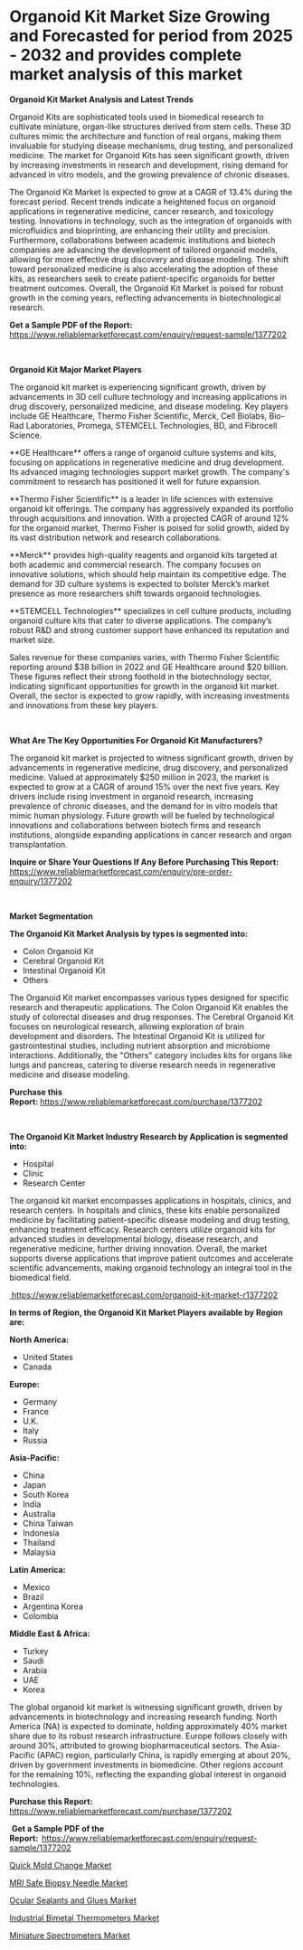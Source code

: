 <p><h1>Organoid Kit Market Size Growing and Forecasted for period from 2025 - 2032 and provides complete market analysis of this market</h1></p><p><strong>Organoid Kit Market Analysis and Latest Trends</strong></p>
<p><p>Organoid Kits are sophisticated tools used in biomedical research to cultivate miniature, organ-like structures derived from stem cells. These 3D cultures mimic the architecture and function of real organs, making them invaluable for studying disease mechanisms, drug testing, and personalized medicine. The market for Organoid Kits has seen significant growth, driven by increasing investments in research and development, rising demand for advanced in vitro models, and the growing prevalence of chronic diseases. </p><p>The Organoid Kit Market is expected to grow at a CAGR of 13.4% during the forecast period. Recent trends indicate a heightened focus on organoid applications in regenerative medicine, cancer research, and toxicology testing. Innovations in technology, such as the integration of organoids with microfluidics and bioprinting, are enhancing their utility and precision. Furthermore, collaborations between academic institutions and biotech companies are advancing the development of tailored organoid models, allowing for more effective drug discovery and disease modeling. The shift toward personalized medicine is also accelerating the adoption of these kits, as researchers seek to create patient-specific organoids for better treatment outcomes. Overall, the Organoid Kit Market is poised for robust growth in the coming years, reflecting advancements in biotechnological research.</p></p>
<p><strong>Get a Sample PDF of the Report:&nbsp;</strong> <a href="https://www.reliablemarketforecast.com/enquiry/request-sample/1377202?utm_campaign=2516&utm_medium=2&utm_source=Github&utm_content=ia&utm_term=28032025&utm_id=organoid-kit">https://www.reliablemarketforecast.com/enquiry/request-sample/1377202</a></p>
<p>&nbsp;</p>
<p><strong>Organoid Kit Major Market Players</strong></p>
<p><p>The organoid kit market is experiencing significant growth, driven by advancements in 3D cell culture technology and increasing applications in drug discovery, personalized medicine, and disease modeling. Key players include GE Healthcare, Thermo Fisher Scientific, Merck, Cell Biolabs, Bio-Rad Laboratories, Promega, STEMCELL Technologies, BD, and Fibrocell Science.</p><p>**GE Healthcare** offers a range of organoid culture systems and kits, focusing on applications in regenerative medicine and drug development. Its advanced imaging technologies support market growth. The company's commitment to research has positioned it well for future expansion.</p><p>**Thermo Fisher Scientific** is a leader in life sciences with extensive organoid kit offerings. The company has aggressively expanded its portfolio through acquisitions and innovation. With a projected CAGR of around 12% for the organoid market, Thermo Fisher is poised for solid growth, aided by its vast distribution network and research collaborations.</p><p>**Merck** provides high-quality reagents and organoid kits targeted at both academic and commercial research. The company focuses on innovative solutions, which should help maintain its competitive edge. The demand for 3D culture systems is expected to bolster Merck’s market presence as more researchers shift towards organoid technologies.</p><p>**STEMCELL Technologies** specializes in cell culture products, including organoid culture kits that cater to diverse applications. The company’s robust R&D and strong customer support have enhanced its reputation and market size.</p><p>Sales revenue for these companies varies, with Thermo Fisher Scientific reporting around $38 billion in 2022 and GE Healthcare around $20 billion. These figures reflect their strong foothold in the biotechnology sector, indicating significant opportunities for growth in the organoid kit market. Overall, the sector is expected to grow rapidly, with increasing investments and innovations from these key players.</p></p>
<p>&nbsp;</p>
<p><strong>What Are The Key Opportunities For Organoid Kit Manufacturers?</strong></p>
<p><p>The organoid kit market is projected to witness significant growth, driven by advancements in regenerative medicine, drug discovery, and personalized medicine. Valued at approximately $250 million in 2023, the market is expected to grow at a CAGR of around 15% over the next five years. Key drivers include rising investment in organoid research, increasing prevalence of chronic diseases, and the demand for in vitro models that mimic human physiology. Future growth will be fueled by technological innovations and collaborations between biotech firms and research institutions, alongside expanding applications in cancer research and organ transplantation.</p></p>
<p><strong>Inquire or Share Your Questions If Any Before Purchasing This Report:</strong> <a href="https://www.reliablemarketforecast.com/enquiry/pre-order-enquiry/1377202?utm_campaign=2516&utm_medium=2&utm_source=Github&utm_content=ia&utm_term=28032025&utm_id=organoid-kit">https://www.reliablemarketforecast.com/enquiry/pre-order-enquiry/1377202</a></p>
<p>&nbsp;</p>
<p><strong>Market Segmentation</strong></p>
<p><strong>The Organoid Kit Market Analysis by types is segmented into:</strong></p>
<p><ul><li>Colon Organoid Kit</li><li>Cerebral Organoid Kit</li><li>Intestinal Organoid Kit</li><li>Others</li></ul></p>
<p><p>The Organoid Kit market encompasses various types designed for specific research and therapeutic applications. The Colon Organoid Kit enables the study of colorectal diseases and drug responses. The Cerebral Organoid Kit focuses on neurological research, allowing exploration of brain development and disorders. The Intestinal Organoid Kit is utilized for gastrointestinal studies, including nutrient absorption and microbiome interactions. Additionally, the "Others" category includes kits for organs like lungs and pancreas, catering to diverse research needs in regenerative medicine and disease modeling.</p></p>
<p><strong>Purchase this Report:&nbsp;</strong><a href="https://www.reliablemarketforecast.com/purchase/1377202?utm_campaign=2516&utm_medium=2&utm_source=Github&utm_content=ia&utm_term=28032025&utm_id=organoid-kit">https://www.reliablemarketforecast.com/purchase/1377202</a></p>
<p>&nbsp;</p>
<p><strong>The Organoid Kit Market Industry Research by Application is segmented into:</strong></p>
<p><ul><li>Hospital</li><li>Clinic</li><li>Research Center</li></ul></p>
<p><p>The organoid kit market encompasses applications in hospitals, clinics, and research centers. In hospitals and clinics, these kits enable personalized medicine by facilitating patient-specific disease modeling and drug testing, enhancing treatment efficacy. Research centers utilize organoid kits for advanced studies in developmental biology, disease research, and regenerative medicine, further driving innovation. Overall, the market supports diverse applications that improve patient outcomes and accelerate scientific advancements, making organoid technology an integral tool in the biomedical field.</p></p>
<p><a href="https://www.reliablemarketforecast.com/organoid-kit-market-r1377202?utm_campaign=2516&utm_medium=2&utm_source=Github&utm_content=ia&utm_term=28032025&utm_id=organoid-kit">&nbsp;https://www.reliablemarketforecast.com/organoid-kit-market-r1377202</a></p>
<p><strong>In terms of Region, the Organoid Kit Market Players available by Region are:</strong></p>
<p>
    <p> <strong> North America: </strong>
        <ul>
            <li>United States</li>
            <li>Canada</li>
        </ul>
        </p> 
    <p> <strong> Europe: </strong>
        <ul>
            <li>Germany</li>
            <li>France</li>
            <li>U.K.</li>
            <li>Italy</li>
            <li>Russia</li>
        </ul>
        </p> 
    <p> <strong> Asia-Pacific: </strong>
        <ul>
            <li>China</li>
            <li>Japan</li>
            <li>South Korea</li>
            <li>India</li>
            <li>Australia</li>
            <li>China Taiwan</li>
            <li>Indonesia</li>
            <li>Thailand</li>
            <li>Malaysia</li>
        </ul>
        </p> 
    <p> <strong> Latin America: </strong>
        <ul>
            <li>Mexico</li>
            <li>Brazil</li>
            <li>Argentina Korea</li>
            <li>Colombia</li>
        </ul>
        </p> 
    <p> <strong> Middle East & Africa: </strong>
        <ul>
            <li>Turkey</li>
            <li>Saudi</li>
            <li>Arabia</li>
            <li>UAE</li>
            <li>Korea</li>
        </ul>
    </p>
    </p>
<p><p>The global organoid kit market is witnessing significant growth, driven by advancements in biotechnology and increasing research funding. North America (NA) is expected to dominate, holding approximately 40% market share due to its robust research infrastructure. Europe follows closely with around 30%, attributed to growing biopharmaceutical sectors. The Asia-Pacific (APAC) region, particularly China, is rapidly emerging at about 20%, driven by government investments in biomedicine. Other regions account for the remaining 10%, reflecting the expanding global interest in organoid technologies.</p></p>
<p><strong>Purchase this Report: </strong><a href="https://www.reliablemarketforecast.com/purchase/1377202?utm_campaign=2516&utm_medium=2&utm_source=Github&utm_content=ia&utm_term=28032025&utm_id=organoid-kit">https://www.reliablemarketforecast.com/purchase/1377202</a></p>
<p>&nbsp;<strong>Get a Sample PDF of the Report:&nbsp;&nbsp;</strong><a href="https://www.reliablemarketforecast.com/enquiry/request-sample/1377202?utm_campaign=2516&utm_medium=2&utm_source=Github&utm_content=ia&utm_term=28032025&utm_id=organoid-kit">https://www.reliablemarketforecast.com/enquiry/request-sample/1377202</a></p>
<p><strong></strong></p>
<p><p><a href="https://www.linkedin.com/pulse/projected-growth-quick-mold-change-market-size-cagr-ulrxe?utm_campaign=2516&utm_medium=2&utm_source=Github&utm_content=ia&utm_term=28032025&utm_id=organoid-kit">Quick Mold Change Market</a></p><p><a href="https://github.com/kielbledeni0/Market-Research-Report-List-1/blob/main/mri-safe-biopsy-needle-market.md?utm_campaign=2516&utm_medium=2&utm_source=Github&utm_content=ia&utm_term=28032025&utm_id=organoid-kit">MRI Safe Biopsy Needle Market</a></p><p><a href="https://github.com/ernierintzfu/Market-Research-Report-List-1/blob/main/ocular-sealants-and-glues-market.md?utm_campaign=2516&utm_medium=2&utm_source=Github&utm_content=ia&utm_term=28032025&utm_id=organoid-kit">Ocular Sealants and Glues Market</a></p><p><a href="https://www.linkedin.com/pulse/insightful-industrial-bimetal-thermometers-market-report-swot-kl62e?utm_campaign=2516&utm_medium=2&utm_source=Github&utm_content=ia&utm_term=28032025&utm_id=organoid-kit">Industrial Bimetal Thermometers Market</a></p><p><a href="https://www.linkedin.com/pulse/miniature-spectrometers-market-analysis-2025-2032-projected-qnshe?utm_campaign=2516&utm_medium=2&utm_source=Github&utm_content=ia&utm_term=28032025&utm_id=organoid-kit">Miniature Spectrometers Market</a></p></p>